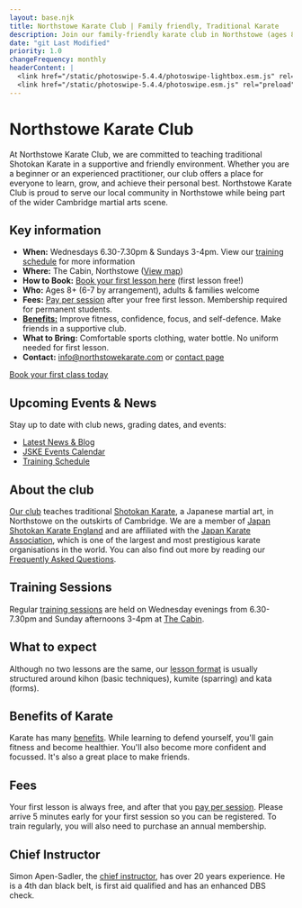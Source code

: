 ```yaml
---
layout: base.njk
title: Northstowe Karate Club | Family friendly, Traditional Karate
description: Join our family-friendly karate club in Northstowe (ages 8+). Learn martial arts, improve fitness, and grow confidence in every class.
date: "git Last Modified"
priority: 1.0
changeFrequency: monthly
headerContent: |
  <link href="/static/photoswipe-5.4.4/photoswipe-lightbox.esm.js" rel="preload" as="script">
  <link href="/static/photoswipe-5.4.4/photoswipe.esm.js" rel="preload" as="script">
---
```

# Northstowe Karate Club

At Northstowe Karate Club, we are committed to teaching traditional Shotokan Karate in a supportive and friendly environment. Whether you are a beginner or an experienced practitioner, our club offers a place for everyone to learn, grow, and achieve their personal best. Northstowe Karate Club is proud to serve our local community in Northstowe while being part of the wider Cambridge martial arts scene.

## Key information

<div class="info-box">
  <ul class="info-box-list">
    <li><strong>When:</strong> Wednesdays 6.30-7.30pm & Sundays 3-4pm. View our <a href="/training/">training schedule</a> for more information</li>
    <li><strong>Where:</strong> The Cabin, Northstowe (<a href="https://maps.app.goo.gl/wXcMAGknwyPFEgMp6" target="_blank">View map</a>)</li>
    <li><strong>How to Book:</strong> <a href="/lesson-booking/">Book your first lesson here</a> (first lesson free!)</li>
    <li><strong>Who:</strong> Ages 8+ (6-7 by arrangement), adults & families welcome</li>
    <li><strong>Fees:</strong> <a href="/training/fees/">Pay per session</a> after your free first lesson. Membership required for permanent students.</li>
    <li><strong><a href="/benefits-of-karate/">Benefits:</a></strong> Improve fitness, confidence, focus, and self-defence. Make friends in a supportive club.</li>
    <li><strong>What to Bring:</strong> Comfortable sports clothing, water bottle. No uniform needed for first lesson.</li>
    <li><strong>Contact:</strong> <a href="mailto:info@northstowekarate.com">info@northstowekarate.com</a> or <a href="/contact/">contact page</a></li>
  </ul>
  <div class="text-center">
  <a href="/lesson-booking/" class="btn btn-primary">Book your first class today</a>
  </div>
</div>

## Upcoming Events & News

Stay up to date with club news, grading dates, and events:

- [Latest News & Blog](/blog/)
- [JSKE Events Calendar](https://jske.co.uk/events/)
- [Training Schedule](/training/)

## About the club

[Our club](/about/) teaches traditional [Shotokan Karate](https://en.wikipedia.org/wiki/Shotokan), a Japanese martial art, in Northstowe on the outskirts of Cambridge. We are a member of [Japan Shotokan Karate England](https://jske.co.uk) and are affiliated with the [Japan Karate Association](https://www.jka.or.jp/en/), which is one of the largest and most prestigious karate organisations in the world. You can also find out more by reading our [Frequently Asked Questions](/faq/).

<!---
<div class="pswp-gallery" id="gallery">
  <div class="row g-3">
    <div class="col-12 col-md-4">
      <a 
        href="#"
        data-pswp-src="soto-uke.webp"
        data-pswp-width="1920"
        data-pswp-height="1080"
        target="_blank">
          <img src="soto-uke.webp" alt="Students performing soto-uke, led by instructor Simon Apen-Sadler" class="img-fluid" sizes="33vw" loading="eager">
      </a>
    </div>
    <div class="col-12 col-md-4">
      <a 
        href="#"
        data-pswp-src="soto-uke.webp"
        data-pswp-width="1920"
        data-pswp-height="1080"
        target="_blank">
          <img src="soto-uke.webp" alt="Students at the end of one of our classes" class="img-fluid" sizes="33vw" loading="eager">
      </a>
    </div>
    <div class="col-12 col-md-4">
      <a 
        href="#"
        data-pswp-src="soto-uke.webp"
        data-pswp-width="1920"
        data-pswp-height="1080"
        target="_blank">
          <img src="soto-uke.webp" alt="Students wearing their new belts at the first class after a successful grading" sizes="33vw" class="img-fluid" loading="eager">
      </a>
    </div>
  </div>
</div>
--->

## Training Sessions

Regular [training sessions](/training/) are held on Wednesday evenings from 6.30-7.30pm and Sunday afternoons 3-4pm at [The Cabin](https://maps.app.goo.gl/wXcMAGknwyPFEgMp6).

## What to expect
Although no two lessons are the same, our [lesson format](/training/what-to-expect/) is usually structured around kihon (basic techniques), kumite (sparring) and kata (forms).

## Benefits of Karate

Karate has many [benefits](/benefits-of-karate/). While learning to defend yourself, you'll gain fitness and become healthier. You'll also become more confident and focussed. It's also a great place to make friends.

## Fees
Your first lesson is always free, and after that you [pay per session](/training/fees/). Please arrive 5 minutes early for your first session so you can be registered. To train regularly, you will also need to purchase an annual membership.

## Chief Instructor
Simon Apen-Sadler, the [chief instructor](/instructors/), has over 20 years experience. He is a 4th dan black belt, is first aid qualified and has an enhanced DBS check.

<script type="module">
  import PhotoSwipeLightbox from '/static/photoswipe-5.4.4/photoswipe-lightbox.esm.js';
  const lightbox = new PhotoSwipeLightbox({
    gallery: '#gallery',
    children: 'a',
    pswpModule: () => import('/static/photoswipe-5.4.4/photoswipe.esm.js')
  });
  lightbox.init();
</script>

<script type="application/ld+json">
{
  "@context": "https://schema.org",
  "@type": "WebSite",
  "name": "Northstowe Karate Club",
  "alternateName": "Northstowe Karate",
  "url": "https://www.northstowekarate.com",
  "image": "https://www.northstowekarate.com/static/logo.webp"
}
</script>
<script type="application/ld+json">
{
  "@context": "https://schema.org",
  "@type": "SportsClub",
  "name": "Northstowe Karate Club",
  "image": "https://www.northstowekarate.com/static/logo.webp",
  "email": "info@northstowekarate.com",
  "address": {
    "@type": "PostalAddress",
    "streetAddress": "The Cabin, 1 The Green, Northstowe",
    "addressLocality": "Cambridge",
    "addressRegion": "Cambridgeshire",
    "postalCode": "CB24",
    "addressCountry": "GB"
  },
  "areaServed": {
    "@type": "Place",
    "name": "Cambridgeshire"
  },
  "member": [
    {
      "@type": "Person",
      "name": "Simon Apen-Sadler",
      "jobTitle": "Chief Instructor",
      "description": "4th Dan JKA"
    }
  ],
  "url": "https://www.northstowekarate.com",
  "sameAs": [
    "https://www.facebook.com/profile.php?id=61560001297561",
    "https://instagram.com/northstowekarate"
  ],
  "telephone": "+447596922670",
  "openingHours": "Wednesday 18:30-19:30, Sunday 15:00-16:00",
  "priceRange": "£",
  "description": "Shotokan Karate classes for age 8+ in Northstowe, Cambridge and Cambridgeshire."
}
</script>
